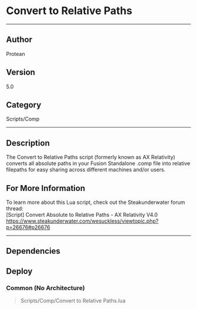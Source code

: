 # Convert to Relative Paths
___

## Author
Protean

## Version
5.0

## Category
Scripts/Comp

___

## Description
<p>The Convert to Relative Paths script (formerly known as AX Relativity) converts all absolute paths in your Fusion Standalone .comp file into relative filepaths for easy sharing across different machines and/or users.</p>

<h2>For More Information</h2>

<p>To learn more about this Lua script, check out the Steakunderwater forum thread:<br>
&#91;Script&#93; Convert Absolute to Relative Paths - AX Relativity V4.0<br>
<a href="https://www.steakunderwater.com/wesuckless/viewtopic.php?p=26676#p26676">https://www.steakunderwater.com/wesuckless/viewtopic.php?p=26676#p26676</a></p>

___

## Dependencies

## Deploy

### Common (No Architecture)

> Scripts/Comp/Convert to Relative Paths.lua  
